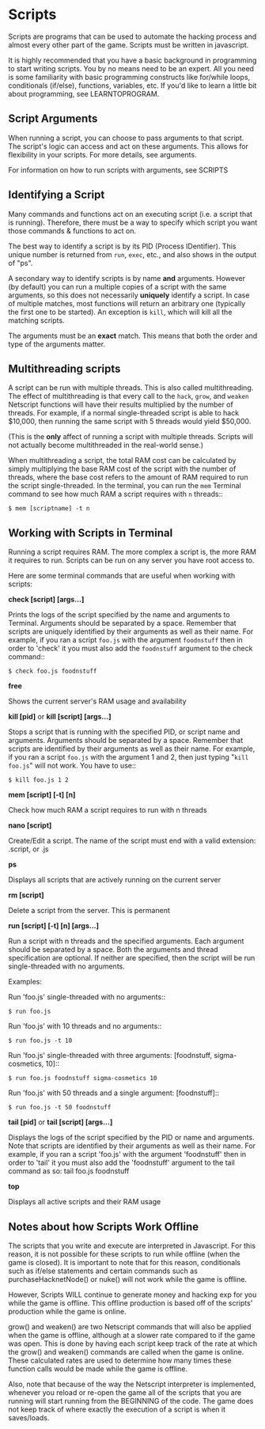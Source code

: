 # Scripts

Scripts are programs that can be used to automate the hacking process
and almost every other part of the game. Scripts must be written
in javascript.

It is highly recommended that you have a basic background in programming
to start writing scripts. You by no means need to be an expert. All you
need is some familiarity with basic programming constructs like
for/while loops, conditionals (if/else), functions, variables, etc.
If you'd like to learn a little bit about programming, see
LEARNTOPROGRAM.

## Script Arguments

When running a script, you can choose to pass arguments to that script.
The script's logic can access and act on these arguments. This allows
for flexibility in your scripts. For more details, see
arguments.

For information on how to run scripts with arguments, see
SCRIPTS

## Identifying a Script

Many commands and functions act on an executing script
(i.e. a script that is running). Therefore, there must
be a way to specify which script you want those commands & functions
to act on.

The best way to identify a script is by its PID (Process IDentifier). This
unique number is returned from `run`, `exec`, etc., and also
shows in the output of "ps".

A secondary way to identify scripts is by name **and** arguments. However (by
default) you can run a multiple copies of a script with the same arguments, so
this does not necessarily **uniquely** identify a script. In case of multiple
matches, most functions will return an arbitrary one (typically the first one
to be started). An exception is `kill`, which will kill all the
matching scripts.

The arguments must be an **exact** match. This means that both
the order and type of the arguments matter.

## Multithreading scripts

A script can be run with multiple threads. This is also called multithreading.
The effect of multithreading is that every call to the
`hack`, `grow`, and `weaken` Netscript functions
will have their results multiplied by the number of threads.
For example, if a normal single-threaded script
is able to hack $10,000, then running the same script with 5 threads would
yield $50,000.

(This is the **only** affect of running a script with multiple threads.
Scripts will not actually become multithreaded in the real-world
sense.)

When multithreading a script, the total RAM cost can be calculated by
simply multiplying the base RAM cost of the script with the number of
threads, where the base cost refers to the amount of RAM required to
run the script single-threaded. In the terminal, you can run the
`mem` Terminal command to see how much RAM a script
requires with `n` threads::

    $ mem [scriptname] -t n

## Working with Scripts in Terminal

Running a script requires RAM. The more complex a script is, the more
RAM it requires to run. Scripts can be run on any server you have root
access to.

Here are some terminal commands that are useful when working
with scripts:

**check [script] [args...]**

Prints the logs of the script specified by the name and arguments to
Terminal. Arguments should be separated by a space. Remember that scripts
are uniquely identified by their arguments as well as their name. For
example, if you ran a script `foo.js` with the argument `foodnstuff`
then in order to 'check' it you must also add the `foodnstuff` argument
to the check command::

    $ check foo.js foodnstuff

**free**

Shows the current server's RAM usage and availability

**kill [pid]** or **kill [script] [args...]**

Stops a script that is running with the specified PID, or script name and
arguments. Arguments should be separated by a space. Remember that
scripts are identified by their arguments as well as their name.
For example, if you ran a script `foo.js` with
the argument 1 and 2, then just typing "`kill foo.js`" will
not work. You have to use::

    $ kill foo.js 1 2

**mem [script] [-t] [n]**

Check how much RAM a script requires to run with n threads

**nano [script]**

Create/Edit a script. The name of the script must end with a valid
extension: .script, or .js

**ps**

Displays all scripts that are actively running on the current server

**rm [script]**

Delete a script from the server. This is permanent

**run [script] [-t] [n] [args...]**

Run a script with n threads and the specified arguments. Each argument should
be separated by a space. Both the arguments and thread specification are
optional. If neither are specified, then the script will be run single-threaded
with no arguments.

Examples:

Run 'foo.js' single-threaded with no arguments::

    $ run foo.js

Run 'foo.js' with 10 threads and no arguments::

    $ run foo.js -t 10

Run 'foo.js' single-threaded with three arguments: [foodnstuff, sigma-cosmetics, 10]::

    $ run foo.js foodnstuff sigma-cosmetics 10

Run 'foo.js' with 50 threads and a single argument: [foodnstuff]::

    $ run foo.js -t 50 foodnstuff

**tail [pid]** or **tail [script] [args...]**

Displays the logs of the script specified by the PID or name and arguments. Note that
scripts are identified by their arguments as well as their name. For example,
if you ran a script 'foo.js' with the argument 'foodnstuff' then in order to
'tail' it you must also add the 'foodnstuff' argument to the tail command as
so: tail foo.js foodnstuff

**top**

Displays all active scripts and their RAM usage

## Notes about how Scripts Work Offline

The scripts that you write and execute are interpreted in Javascript.
For this reason, it is not possible for these scripts to run while
offline (when the game is closed). It is important to note that for
this reason, conditionals such as if/else statements and certain
commands such as purchaseHacknetNode() or nuke() will not work while
the game is offline.

However, Scripts WILL continue to generate money and hacking exp
for you while the game is offline. This offline production is based
off of the scripts' production while the game is online.

grow() and weaken() are two Netscript commands that will also be
applied when the game is offline, although at a slower rate compared
to if the game was open. This is done by having each script keep
track of the rate at which the grow() and weaken() commands are called
when the game is online. These calculated rates are used to determine
how many times these function calls would be made while the game is
offline.

Also, note that because of the way the Netscript interpreter is
implemented, whenever you reload or re-open the game all of the
scripts that you are running will start running from the BEGINNING
of the code. The game does not keep track of where exactly the
execution of a script is when it saves/loads.
